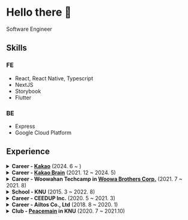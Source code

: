 # Hello there 👋

Software Engineer

## Skills

### FE

- React, React Native, Typescript
- NextJS
- Storybook
- Flutter

### BE

- Express
- Google Cloud Platform

## Experience

<details>
  <summary><strong>Career - <a href="https://www.kakaocorp.com/">Kakao</a></strong> (2024. 6 ~ )</summary>
  
  * AI Software Engineer
  
</details>


<details>
  <summary><strong>Career - <a href="https://www.kakaobrain.com/">Kakao Brain</a></strong> (2021. 12 ~ 2024. 5)</summary>
  
  * Frontend Engineer Intern
  * AI Software Engineer
  * [Karlo.ai](https://karlo.ai)
  
</details>

<details>
  <summary><strong>Career - Woowahan Techcamp in  <a href="https://www.woowahan.com/">Woowa Brothers Corp.</a></strong> (2021. 7 ~ 2021. 8)</summary>
  
  * Full Stack Developer Intern
  
</details>

<details>
  <summary><strong>School - KNU</strong> (2015. 3 ~ 2022. 8)</summary>
  
  * Electronic Engineering
  * GPA : 3.69/4.3 (92.9/100)
  
</details>

<details>
  <summary><strong>Career - CEEDUP Inc.</strong> (2020. 5 ~ 2021. 3)</summary>
  
  * Web Service Developer
  * [CEEDUP Inc.](https://ceedup.com) (Front-End, Back-End)
  * Heritage Monitor (Front-End, Back-End)
  
</details>

<details>
  <summary><strong>Career - Ailtos Co., Ltd</strong> (2018. 8 ~ 2020. 1)</summary>
  
  - Software Developer
  - Playpick
  - Busyless
  
</details>

<details>
  <summary><strong>Club - <a href="https://github.com/peacemain-club">Peacemain</a> in KNU</strong> (2020. 7 ~ 2021.10)</summary>
  
  * Club Leader
  
</details>


